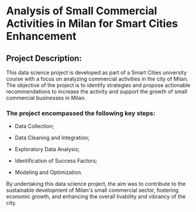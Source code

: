 # Analysis of Small Commercial Activities in Milan for Smart Cities Enhancement

## Project Description:
This data science project is developed as part of a Smart Cities university course with a focus on analyzing commercial activities in the city of Milan. The objective of the project is to identify strategies and propose actionable recommendations to increase the activity and support the growth of small commercial businesses in Milan.

### The project encompassed the following key steps:

- Data Collection;

- Data Cleaning and Integration;

- Exploratory Data Analysis;

- Identification of Success Factors;

- Modeling and Optimization.

By undertaking this data science project, the aim was to contribute to the sustainable development of Milan's small commercial sector, fostering economic growth, and enhancing the overall livability and vibrancy of the city.
